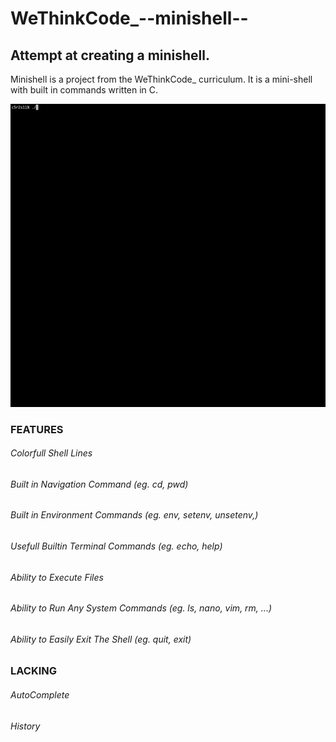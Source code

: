 # WeThinkCode_--minishell--
## Attempt at creating a minishell.
Minishell is a project from the WeThinkCode_ curriculum. It is a mini-shell with built in commands written in C.

![](resources/preview.gif)

### FEATURES
###### Colorfull Shell Lines
###### Built in Navigation Command (eg. cd, pwd)
###### Built in Environment Commands (eg. env, setenv, unsetenv,)
###### Usefull Builtin Terminal Commands (eg. echo, help)
###### Ability to Execute Files
###### Ability to Run Any System Commands (eg. ls, nano, vim, rm, ...)
###### Ability to Easily Exit The Shell (eg. quit, exit)

### LACKING
###### AutoComplete
###### History
